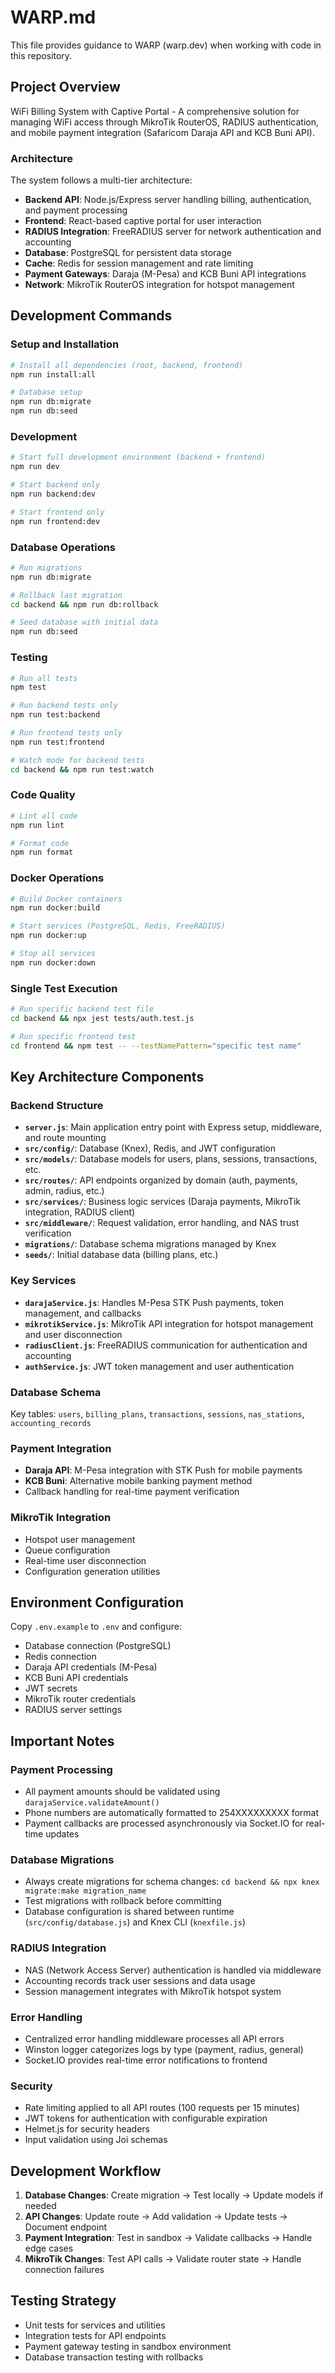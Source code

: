 # WARP.md

This file provides guidance to WARP (warp.dev) when working with code in this repository.

## Project Overview

WiFi Billing System with Captive Portal - A comprehensive solution for managing WiFi access through MikroTik RouterOS, RADIUS authentication, and mobile payment integration (Safaricom Daraja API and KCB Buni API).

### Architecture

The system follows a multi-tier architecture:
- **Backend API**: Node.js/Express server handling billing, authentication, and payment processing
- **Frontend**: React-based captive portal for user interaction
- **RADIUS Integration**: FreeRADIUS server for network authentication and accounting
- **Database**: PostgreSQL for persistent data storage
- **Cache**: Redis for session management and rate limiting
- **Payment Gateways**: Daraja (M-Pesa) and KCB Buni API integrations
- **Network**: MikroTik RouterOS integration for hotspot management

## Development Commands

### Setup and Installation
```bash
# Install all dependencies (root, backend, frontend)
npm run install:all

# Database setup
npm run db:migrate
npm run db:seed
```

### Development
```bash
# Start full development environment (backend + frontend)
npm run dev

# Start backend only
npm run backend:dev

# Start frontend only  
npm run frontend:dev
```

### Database Operations
```bash
# Run migrations
npm run db:migrate

# Rollback last migration
cd backend && npm run db:rollback

# Seed database with initial data
npm run db:seed
```

### Testing
```bash
# Run all tests
npm test

# Run backend tests only
npm run test:backend

# Run frontend tests only
npm run test:frontend

# Watch mode for backend tests
cd backend && npm run test:watch
```

### Code Quality
```bash
# Lint all code
npm run lint

# Format code
npm run format
```

### Docker Operations
```bash
# Build Docker containers
npm run docker:build

# Start services (PostgreSQL, Redis, FreeRADIUS)
npm run docker:up

# Stop all services
npm run docker:down
```

### Single Test Execution
```bash
# Run specific backend test file
cd backend && npx jest tests/auth.test.js

# Run specific frontend test
cd frontend && npm test -- --testNamePattern="specific test name"
```

## Key Architecture Components

### Backend Structure
- **`server.js`**: Main application entry point with Express setup, middleware, and route mounting
- **`src/config/`**: Database (Knex), Redis, and JWT configuration
- **`src/models/`**: Database models for users, plans, sessions, transactions, etc.
- **`src/routes/`**: API endpoints organized by domain (auth, payments, admin, radius, etc.)
- **`src/services/`**: Business logic services (Daraja payments, MikroTik integration, RADIUS client)
- **`src/middleware/`**: Request validation, error handling, and NAS trust verification
- **`migrations/`**: Database schema migrations managed by Knex
- **`seeds/`**: Initial database data (billing plans, etc.)

### Key Services
- **`darajaService.js`**: Handles M-Pesa STK Push payments, token management, and callbacks
- **`mikrotikService.js`**: MikroTik API integration for hotspot management and user disconnection
- **`radiusClient.js`**: FreeRADIUS communication for authentication and accounting
- **`authService.js`**: JWT token management and user authentication

### Database Schema
Key tables: `users`, `billing_plans`, `transactions`, `sessions`, `nas_stations`, `accounting_records`

### Payment Integration
- **Daraja API**: M-Pesa integration with STK Push for mobile payments
- **KCB Buni**: Alternative mobile banking payment method
- Callback handling for real-time payment verification

### MikroTik Integration  
- Hotspot user management
- Queue configuration
- Real-time user disconnection
- Configuration generation utilities

## Environment Configuration

Copy `.env.example` to `.env` and configure:
- Database connection (PostgreSQL)
- Redis connection
- Daraja API credentials (M-Pesa)
- KCB Buni API credentials
- JWT secrets
- MikroTik router credentials
- RADIUS server settings

## Important Notes

### Payment Processing
- All payment amounts should be validated using `darajaService.validateAmount()`
- Phone numbers are automatically formatted to 254XXXXXXXXX format
- Payment callbacks are processed asynchronously via Socket.IO for real-time updates

### Database Migrations
- Always create migrations for schema changes: `cd backend && npx knex migrate:make migration_name`
- Test migrations with rollback before committing
- Database configuration is shared between runtime (`src/config/database.js`) and Knex CLI (`knexfile.js`)

### RADIUS Integration
- NAS (Network Access Server) authentication is handled via middleware
- Accounting records track user sessions and data usage
- Session management integrates with MikroTik hotspot system

### Error Handling
- Centralized error handling middleware processes all API errors
- Winston logger categorizes logs by type (payment, radius, general)
- Socket.IO provides real-time error notifications to frontend

### Security
- Rate limiting applied to all API routes (100 requests per 15 minutes)
- JWT tokens for authentication with configurable expiration
- Helmet.js for security headers
- Input validation using Joi schemas

## Development Workflow

1. **Database Changes**: Create migration → Test locally → Update models if needed
2. **API Changes**: Update route → Add validation → Update tests → Document endpoint
3. **Payment Integration**: Test in sandbox → Validate callbacks → Handle edge cases
4. **MikroTik Changes**: Test API calls → Validate router state → Handle connection failures

## Testing Strategy

- Unit tests for services and utilities
- Integration tests for API endpoints
- Payment gateway testing in sandbox environment
- Database transaction testing with rollbacks
